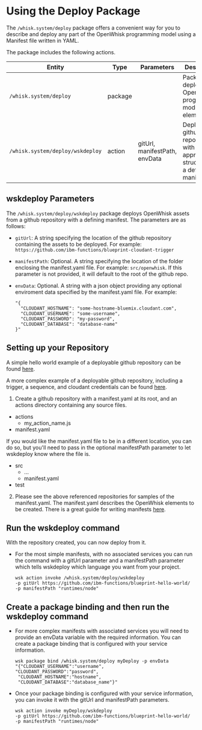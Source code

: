# Using the Deploy Package

The `/whisk.system/deploy` package offers a convenient way for you to describe and deploy any part of the OpenWhisk programming model using a Manifest file written in YAML.

The package includes the following actions.

| Entity | Type | Parameters | Description |
| --- | --- | --- | --- |
| `/whisk.system/deploy` | package |  | Package to deploy OpenWhisk programming model elements |
| `/whisk.system/deploy/wskdeploy` | action | gitUrl, manifestPath, envData | Deploy from github repositories with the appropriate structure and a defining manifest. |

## wskdeploy Parameters
The `/whisk.system/deploy/wskdeploy` package deploys OpenWhisk assets from a github repository with a defining manifest.  The parameters are as follows:
- `gitUrl`: A string specifying the location of the github repository containing the assets to be deployed. For example: `https://github.com/ibm-functions/blueprint-cloudant-trigger`

- `manifestPath`: Optional. A string specifying the location of the folder enclosing the manifest.yaml file. For example: `src/openwhisk`. If this parameter is not provided, it will default to the root of the github repo.

- `envData`: Optional. A string with a json object providing any optional enviroment data specified by the manifest.yaml file. For example:
  ```
  "{
    "CLOUDANT_HOSTNAME": "some-hostname-bluemix.cloudant.com",
    "CLOUDANT_USERNAME": "some-username",
    "CLOUDANT_PASSWORD": "my-password",
    "CLOUDANT_DATABASE": "database-name"
  }"
  ```


## Setting up your Repository

A simple hello world example of a deployable github repository can be found [here](https://github.com/ibm-functions/blueprint-hello-world/).

A more complex example of a deployable github repository, including a trigger, a sequence, and cloudant credentials  can be found [here](https://github.com/ibm-functions/blueprint-cloudant-trigger).

1. Create a github repository with a manifest.yaml at its root, and an actions directory containing any source files.
* actions
    * my\_action\_name.js
* manifest.yaml

If you would like the manifest.yaml file to be in a different location, you can do so, but you'll need to pass in the optional manifestPath parameter to let wskdeploy know where the file is.

* src
    * ...
    * manifest.yaml
* test

2. Please see the above referenced repositories for samples of the manifest.yaml.  The manifest.yaml describes the OpenWhisk elements to be created.  There is a great guide for writing manifests [here](https://github.com/apache/incubator-openwhisk-wskdeploy/blob/master/docs/programming_guide.md#wskdeploy-utility-by-example).


## Run the wskdeploy command

With the repository created, you can now deploy from it.

- For the most simple manifests, with no associated services you can run the command with a gitUrl parameter and a manifestPath parameter which tells wskdeploy which language you want from your project.

  ```
  wsk action invoke /whisk.system/deploy/wskdeploy
  -p gitUrl https://github.com/ibm-functions/blueprint-hello-world/
  -p manifestPath "runtimes/node"
  ```

## Create a package binding and then run the wskdeploy command

- For more complex manifests with associated services you will need to provide an envData variable with the required information.  You can create a package binding that is configured with your service information.

  ```
  wsk package bind /whisk.system/deploy myDeploy -p envData
  "{"CLOUDANT_USERNAME":"username",
  "CLOUDANT_PASSWORD":"password",
   "CLOUDANT_HOSTNAME":"hostname",
   "CLOUDANT_DATABASE":"database_name"}"
  ```

- Once your package binding is configured with your service information, you can invoke it with the gitUrl and manifestPath parameters.

  ```
  wsk action invoke myDeploy/wskdeploy
  -p gitUrl https://github.com/ibm-functions/blueprint-hello-world/
  -p manifestPath "runtimes/node"
  ```
